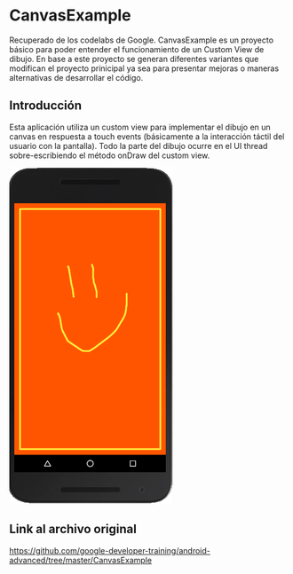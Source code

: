 CanvasExample 
=============================

Recuperado de los codelabs de Google. 
CanvasExample es un proyecto básico para poder entender el funcionamiento de un Custom View de dibujo.
En base a este proyecto se generan diferentes variantes que modifican el proyecto prinicipal ya sea 
para presentar mejoras o maneras alternativas de desarrollar el código.


Introducción
------------

Esta aplicación utiliza un custom view para implementar el dibujo en un canvas en respuesta
a touch events (básicamente a la interacción táctil del usuario con la pantalla).
Todo la parte del dibujo ocurre en el UI thread sobre-escribiendo  el método onDraw del custom view.

![phone1](https://github.com/Draira/Android-Examples/blob/master/Canvas-Projects/CanvasExample%20-%20Firebase/images/Captura1.PNG?raw=true)

Link al archivo original
-------
https://github.com/google-developer-training/android-advanced/tree/master/CanvasExample
